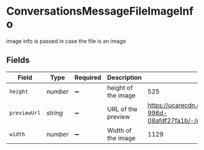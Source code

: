 # ConversationsMessageFileImageInfo

image info is passed in case the file is an image


## Fields

| Field                                                                                          | Type                                                                                           | Required                                                                                       | Description                                                                                    | Example                                                                                        |
| ---------------------------------------------------------------------------------------------- | ---------------------------------------------------------------------------------------------- | ---------------------------------------------------------------------------------------------- | ---------------------------------------------------------------------------------------------- | ---------------------------------------------------------------------------------------------- |
| `height`                                                                                       | *number*                                                                                       | :heavy_minus_sign:                                                                             | height of the image                                                                            | 525                                                                                            |
| `previewUrl`                                                                                   | *string*                                                                                       | :heavy_minus_sign:                                                                             | URL of the preview                                                                             | https://ucarecdn.com/03cd56cd-1de9-4f65-996d-08afdf27fa1b/-/preview/800x800/-/quality/lighter/ |
| `width`                                                                                        | *number*                                                                                       | :heavy_minus_sign:                                                                             | Width of the image                                                                             | 1129                                                                                           |